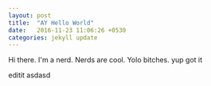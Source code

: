 ```yaml
---
layout: post
title:  "AY Hello World"
date:   2016-11-23 11:06:26 +0530
categories: jekyll update
---
```

Hi there. I'm a nerd. 
Nerds  are cool.
Yolo bitches.
yup got it

editit
asdasd
